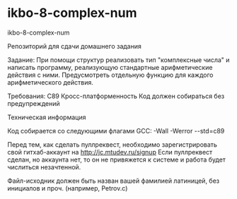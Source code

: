 # ikbo-8-complex-num
ikbo-8-complex-num

Репозиторий для сдачи домашнего задания

Задание:
При помощи структур реализовать тип "комплексные числа" и написать программу, реализующую стандартные арифметические действия с ними. Предусмотреть отдельную функцию для каждого арифметического действия.

Требования:
C89
Кросс-платформенность
Код должен собираться без предупреждений

Техническая информация

Код собирается со следующими флагами GCC: -Wall -Werror --std=c89

Перед тем, как сделать пуллреквест, необходимо зарегистрировать свой гитхаб-аккаунт на http://jc.mtudev.ru/signup Если пуллреквест сделан, но аккаунта нет, то он не привяжется к системе и работа будет числиться незачтенной.

Файл-исходник должен быть назван вашей фамилией латиницей, без инициалов и проч. (например, Petrov.c)
